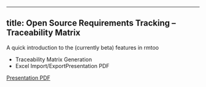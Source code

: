 -----
title: Open Source Requirements Tracking – Traceability Matrix
-----

A quick introduction to the (currently beta) features in rmtoo

<!--more-->

* Traceability Matrix Generation
* Excel Import/ExportPresentation PDF

[Presentation PDF](/static/rmtoo-Traceability.pdf)
